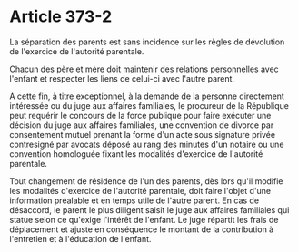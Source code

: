 # Article 373-2

La séparation des parents est sans incidence sur les règles de dévolution de l'exercice de l'autorité parentale.

Chacun des père et mère doit maintenir des relations personnelles avec l'enfant et respecter les liens de celui-ci avec l'autre parent.

A cette fin, à titre exceptionnel, à la demande de la personne directement intéressée ou du juge aux affaires familiales, le procureur de la République peut requérir le concours de la force publique pour faire exécuter une décision du juge aux affaires familiales, une convention de divorce par consentement mutuel prenant la forme d'un acte sous signature privée contresigné par avocats déposé au rang des minutes d'un notaire ou une convention homologuée fixant les modalités d'exercice de l'autorité parentale.

Tout changement de résidence de l'un des parents, dès lors qu'il modifie les modalités d'exercice de l'autorité parentale, doit faire l'objet d'une information préalable et en temps utile de l'autre parent. En cas de désaccord, le parent le plus diligent saisit le juge aux affaires familiales qui statue selon ce qu'exige l'intérêt de l'enfant. Le juge répartit les frais de déplacement et ajuste en conséquence le montant de la contribution à l'entretien et à l'éducation de l'enfant.
